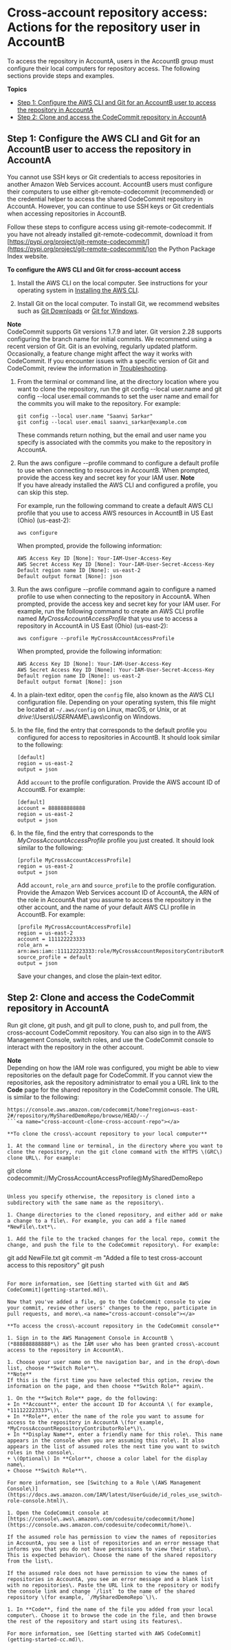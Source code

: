 # Cross\-account repository access: Actions for the repository user in AccountB<a name="cross-account-user-b"></a>

To access the repository in AccountA, users in the AccountB group must configure their local computers for repository access\. The following sections provide steps and examples\.

**Topics**
+ [Step 1: Configure the AWS CLI and Git for an AccountB user to access the repository in AccountA](#cross-account-configure-credentials)
+ [Step 2: Clone and access the CodeCommit repository in AccountA](#cross-account-clone-and-use)

## Step 1: Configure the AWS CLI and Git for an AccountB user to access the repository in AccountA<a name="cross-account-configure-credentials"></a>

You cannot use SSH keys or Git credentials to access repositories in another Amazon Web Services account\. AccountB users must configure their computers to use either git\-remote\-codecommit \(recommended\) or the credential helper to access the shared CodeCommit repository in AccountA\. However, you can continue to use SSH keys or Git credentials when accessing repositories in AccountB\.

Follow these steps to configure access using git\-remote\-codecommit\. If you have not already installed git\-remote\-codecommit, download it from [https://pypi.org/project/git-remote-codecommit/](https://pypi.org/project/git-remote-codecommit/)on the Python Package Index website\.<a name="cross-account-configure-cli-git"></a>

**To configure the AWS CLI and Git for cross\-account access**

1. Install the AWS CLI on the local computer\. See instructions for your operating system in [Installing the AWS CLI](https://docs.aws.amazon.com/cli/latest/userguide/installing.html)\.

1. Install Git on the local computer\. To install Git, we recommend websites such as [Git Downloads](http://git-scm.com/downloads) or [Git for Windows](http://msysgit.github.io/)\. 

   
**Note**  
CodeCommit supports Git versions 1\.7\.9 and later\. Git version 2\.28 supports configuring the branch name for initial commits\. We recommend using a recent version of Git\. Git is an evolving, regularly updated platform\. Occasionally, a feature change might affect the way it works with CodeCommit\. If you encounter issues with a specific version of Git and CodeCommit, review the information in [Troubleshooting](troubleshooting.md)\.

1. From the terminal or command line, at the directory location where you want to clone the repository, run the git config \-\-local user\.name and git config \-\-local user\.email commands to set the user name and email for the commits you will make to the repository\. For example:

   ```
   git config --local user.name "Saanvi Sarkar"
   git config --local user.email saanvi_sarkar@example.com
   ```

   These commands return nothing, but the email and user name you specify is associated with the commits you make to the repository in AccountA\.

1. Run the aws configure \-\-profile command to configure a default profile to use when connecting to resources in AccountB\. When prompted, provide the access key and secret key for your IAM user\.
**Note**  
If you have already installed the AWS CLI and configured a profile, you can skip this step\. 

    For example, run the following command to create a default AWS CLI profile that you use to access AWS resources in AccountB in US East \(Ohio\) \(us\-east\-2\):

   ```
   aws configure
   ```

   When prompted, provide the following information:

   ```
   AWS Access Key ID [None]: Your-IAM-User-Access-Key
   AWS Secret Access Key ID [None]: Your-IAM-User-Secret-Access-Key
   Default region name ID [None]: us-east-2
   Default output format [None]: json
   ```

1. Run the aws configure \-\-profile command again to configure a named profile to use when connecting to the repository in AccountA\. When prompted, provide the access key and secret key for your IAM user\. For example, run the following command to create an AWS CLI profile named *MyCrossAccountAccessProfile* that you use to access a repository in AccountA in US East \(Ohio\) \(us\-east\-2\):

   ```
   aws configure --profile MyCrossAccountAccessProfile
   ```

   When prompted, provide the following information:

   ```
   AWS Access Key ID [None]: Your-IAM-User-Access-Key
   AWS Secret Access Key ID [None]: Your-IAM-User-Secret-Access-Key
   Default region name ID [None]: us-east-2
   Default output format [None]: json
   ```

1. In a plain\-text editor, open the `config` file, also known as the AWS CLI configuration file\. Depending on your operating system, this file might be located at `~/.aws/config` on Linux, macOS, or Unix, or at *drive*:\\Users\\*USERNAME*\\\.aws\\config on Windows\. 

1. In the file, find the entry that corresponds to the default profile you configured for access to repositories in AccountB\. It should look similar to the following:

   ```
   [default]
   region = us-east-2
   output = json
   ```

   Add `account` to the profile configuration\. Provide the AWS account ID of AccountB\. For example:

   ```
   [default]
   account = 888888888888
   region = us-east-2
   output = json
   ```

1. In the file, find the entry that corresponds to the *MyCrossAccountAccessProfile* profile you just created\. It should look similar to the following:

   ```
   [profile MyCrossAccountAccessProfile]
   region = us-east-2
   output = json
   ```

   Add `account`, `role_arn` and `source_profile` to the profile configuration\. Provide the Amazon Web Services account ID of AccountA, the ARN of the role in AccountA that you assume to access the repository in the other account, and the name of your default AWS CLI profile in AccountB\. For example:

   ```
   [profile MyCrossAccountAccessProfile]
   region = us-east-2
   account = 111122223333
   role_arn = arn:aws:iam::111122223333:role/MyCrossAccountRepositoryContributorRole
   source_profile = default
   output = json
   ```

   Save your changes, and close the plain\-text editor\.

## Step 2: Clone and access the CodeCommit repository in AccountA<a name="cross-account-clone-and-use"></a>

Run git clone, git push, and git pull to clone, push to, and pull from, the cross\-account CodeCommit repository\. You can also sign in to the AWS Management Console, switch roles, and use the CodeCommit console to interact with the repository in the other account\.

**Note**  
Depending on how the IAM role was configured, you might be able to view repositories on the default page for CodeCommit\. If you cannot view the repositories, ask the repository administrator to email you a URL link to the **Code** page for the shared repository in the CodeCommit console\. The URL is similar to the following:  

```
https://console.aws.amazon.com/codecommit/home?region=us-east-2#/repository/MySharedDemoRepo/browse/HEAD/--/
```<a name="cross-account-clone-cross-account-repo"></a>

**To clone the cross\-account repository to your local computer**

1. At the command line or terminal, in the directory where you want to clone the repository, run the git clone command with the HTTPS \(GRC\) clone URL\. For example:

   ```
   git clone codecommit://MyCrossAccountAccessProfile@MySharedDemoRepo
   ```

   Unless you specify otherwise, the repository is cloned into a subdirectory with the same name as the repository\.

1. Change directories to the cloned repository, and either add or make a change to a file\. For example, you can add a file named *NewFile\.txt*\.

1. Add the file to the tracked changes for the local repo, commit the change, and push the file to the CodeCommit repository\. For example:

   ```
   git add NewFile.txt
   git commit -m "Added a file to test cross-account access to this repository"
   git push
   ```

   For more information, see [Getting started with Git and AWS CodeCommit](getting-started.md)\.

Now that you've added a file, go to the CodeCommit console to view your commit, review other users' changes to the repo, participate in pull requests, and more\.<a name="cross-account-console"></a>

**To access the cross\-account repository in the CodeCommit console**

1. Sign in to the AWS Management Console in AccountB \(*888888888888*\) as the IAM user who has been granted cross\-account access to the repository in AccountA\.

1. Choose your user name on the navigation bar, and in the drop\-down list, choose **Switch Role**\. 
**Note**  
If this is the first time you have selected this option, review the information on the page, and then choose **Switch Role** again\.

1. On the **Switch Role** page, do the following:
   + In **Account**, enter the account ID for AccountA \( for example, *111122223333*\)\. 
   + In **Role**, enter the name of the role you want to assume for access to the repository in AccountA \(for example, *MyCrossAccountRepositoryContributorRole*\)\.
   + In **Display Name**, enter a friendly name for this role\. This name appears in the console when you are assuming this role\. It also appears in the list of assumed roles the next time you want to switch roles in the console\.
   + \(Optional\) In **Color**, choose a color label for the display name\.
   + Choose **Switch Role**\.

   For more information, see [Switching to a Role \(AWS Management Console\)](https://docs.aws.amazon.com/IAM/latest/UserGuide/id_roles_use_switch-role-console.html)\.

1. Open the CodeCommit console at [https://console\.aws\.amazon\.com/codesuite/codecommit/home](https://console.aws.amazon.com/codesuite/codecommit/home)\.

   If the assumed role has permission to view the names of repositories in AccountA, you see a list of repositories and an error message that informs you that you do not have permissions to view their status\. This is expected behavior\. Choose the name of the shared repository from the list\.

   If the assumed role does not have permission to view the names of repositories in AccountA, you see an error message and a blank list with no repositories\. Paste the URL link to the repository or modify the console link and change `/list` to the name of the shared repository \(for example, `/MySharedDemoRepo`\)\.

1. In **Code**, find the name of the file you added from your local computer\. Choose it to browse the code in the file, and then browse the rest of the repository and start using its features\. 

   For more information, see [Getting started with AWS CodeCommit](getting-started-cc.md)\.
